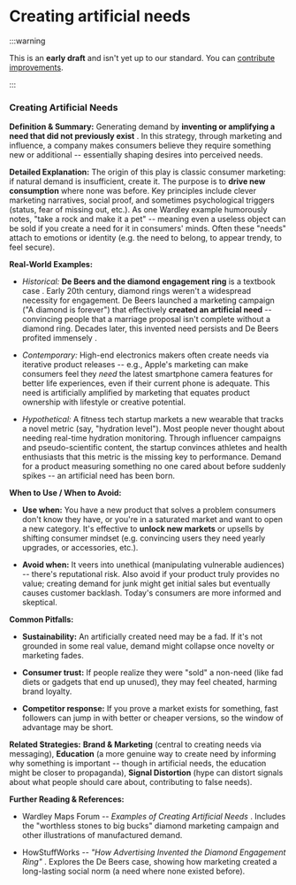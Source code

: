 # Creating artificial needs

:::warning

This is an **early draft** and isn't yet up to our standard.
You can [contribute improvements](https://github.com/dave1010/wardley-leadership-strategies).

:::



### **Creating Artificial Needs**

**Definition & Summary:** Generating demand by **inventing or amplifying a need that did not previously exist** . In this strategy, through marketing and influence, a company makes consumers believe they require something new or additional -- essentially shaping desires into perceived needs.

**Detailed Explanation:** The origin of this play is classic consumer marketing: if natural demand is insufficient, create it. The purpose is to **drive new consumption** where none was before. Key principles include clever marketing narratives, social proof, and sometimes psychological triggers (status, fear of missing out, etc.). As one Wardley example humorously notes, "take a rock and make it a pet" -- meaning even a useless object can be sold if you create a need for it in consumers' minds. Often these "needs" attach to emotions or identity (e.g. the need to belong, to appear trendy, to feel secure).

**Real-World Examples:**

-  *Historical:* **De Beers and the diamond engagement ring** is a textbook case . Early 20th century, diamond rings weren't a widespread necessity for engagement. De Beers launched a marketing campaign ("A diamond is forever") that effectively **created an artificial need** -- convincing people that a marriage proposal isn't complete without a diamond ring. Decades later, this invented need persists and De Beers profited immensely .

-  *Contemporary:* High-end electronics makers often create needs via iterative product releases -- e.g., Apple's marketing can make consumers feel they *need* the latest smartphone camera features for better life experiences, even if their current phone is adequate. This need is artificially amplified by marketing that equates product ownership with lifestyle or creative potential.

-  *Hypothetical:* A fitness tech startup markets a new wearable that tracks a novel metric (say, "hydration level"). Most people never thought about needing real-time hydration monitoring. Through influencer campaigns and pseudo-scientific content, the startup convinces athletes and health enthusiasts that this metric is the missing key to performance. Demand for a product measuring something no one cared about before suddenly spikes -- an artificial need has been born.

**When to Use / When to Avoid:**

-  **Use when:** You have a new product that solves a problem consumers don't know they have, or you're in a saturated market and want to open a new category. It's effective to **unlock new markets** or upsells by shifting consumer mindset (e.g. convincing users they need yearly upgrades, or accessories, etc.).

-  **Avoid when:** It veers into unethical (manipulating vulnerable audiences) -- there's reputational risk. Also avoid if your product truly provides no value; creating demand for junk might get initial sales but eventually causes customer backlash. Today's consumers are more informed and skeptical.

**Common Pitfalls:**

-  **Sustainability:** An artificially created need may be a fad. If it's not grounded in some real value, demand might collapse once novelty or marketing fades.

-  **Consumer trust:** If people realize they were "sold" a non-need (like fad diets or gadgets that end up unused), they may feel cheated, harming brand loyalty.

-  **Competitor response:** If you prove a market exists for something, fast followers can jump in with better or cheaper versions, so the window of advantage may be short.

**Related Strategies:** **Brand & Marketing** (central to creating needs via messaging), **Education** (a more genuine way to create need by informing why something is important -- though in artificial needs, the education might be closer to propaganda), **Signal Distortion** (hype can distort signals about what people should care about, contributing to false needs).

**Further Reading & References:**

-  Wardley Maps Forum -- *Examples of Creating Artificial Needs* . Includes the "worthless stones to big bucks" diamond marketing campaign and other illustrations of manufactured demand.

-  HowStuffWorks -- *"How Advertising Invented the Diamond Engagement Ring"* . Explores the De Beers case, showing how marketing created a long-lasting social norm (a need where none existed before).